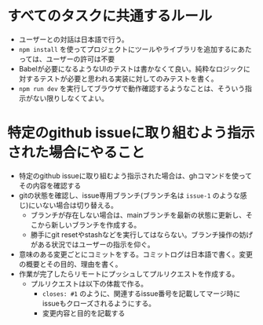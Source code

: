 # すべてのタスクに共通するルール

- ユーザーとの対話は日本語で行う。
- `npm install` を使ってプロジェクトにツールやライブラリを追加するにあたっては、ユーザーの許可は不要
- Babelが必要になるようなUIのテストは書かなくて良い。純粋なロジックに対するテストが必要と思われる実装に対してのみテストを書く。
- `npm run dev` を実行してブラウザで動作確認するようなことは、そういう指示がない限りしなくてよい。

# 特定のgithub issueに取り組むよう指示された場合にやること

- 特定のgithub issueに取り組むよう指示された場合は、ghコマンドを使ってその内容を確認する
- gitの状態を確認し、issue専用ブランチ(ブランチ名は `issue-1` のような感じ)にいない場合は切り替える。
  - ブランチが存在しない場合は、mainブランチを最新の状態に更新し、そこから新しいブランチを作成する。
  - 勝手にgit resetやstashなどを実行してはならない。ブランチ操作の妨げがある状況ではユーザーの指示を仰ぐ。
- 意味のある変更ごとにコミットをする。コミットログは日本語で書く。変更の概要とその目的、理由を書く。
- 作業が完了したらリモートにプッシュしてプルリクエストを作成する。
  - プルリクエストは以下の体裁で作る。
    - `closes: #1` のように、関連するissue番号を記載してマージ時にissueもクローズされるようにする。
    - 変更内容と目的を記載する